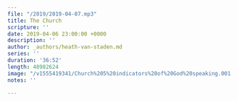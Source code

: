 ```yaml
---
file: "/2019/2019-04-07.mp3"
title: The Church
scripture: ''
date: 2019-04-06 23:00:00 +0000
description: ''
author: _authors/heath-van-staden.md
series: ''
duration: '36:52'
length: 48982624
image: "/v1555419341/Church%205%20indicators%20of%20God%20speaking.001.jpg"
notes: ''

---
```

